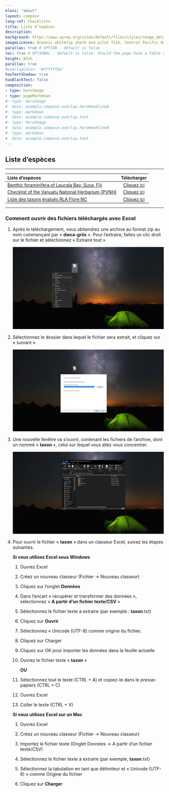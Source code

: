 ```yaml
---
klass: "about"
layout: compose
lang-ref: Checklists
title: Liste d’espèces
description: 
background: https://www.sprep.org/sites/default/files/styles/image_detai_670_400_/public/images/news/Still%201.jpg?itok=ZtVOFLw2
imageLicense: Oceanic whitetip shark and pilot fish, Central Pacific Ocean. © naturepl.com/Doug Perrine/WWF
parallax: true # OPTION - default is false
toc: true # OPTIONAL - default is false. Should the page have a Table of Contents
height: 85vh
parallax: true
#overlayColor: "#ffffffbb"
hasTextShadow: true
hasBlackText: false
composition:
- type: heroImage
- type: pageMarkdown
#- type: heroImage
#  data: example.compose.overlay.heroHeadlineA
#- type: markdown
#  data: example.compose.overlay.text
#- type: heroImage
#  data: example.compose.overlay.heroHeadlineB
#- type: markdown
#  data: example.compose.overlay.text
---
```


## Liste d’espèces

------

| Liste d’espèces                                               |                        Télécharger                         |
| :----------------------------------------------------------- | :----------------------------------------------------------: |
| [Benthic foraminifera of Laucala Bay, Suva, Fiji](https://www.gbif.org/dataset/c9099bac-616c-44bf-8319-0b9b1f589121) | [Cliquez ici](https://ipt.sprep.org/archive.do?r=sharma_foram) |
| [Checklist of the Vanuatu National Herbarium (PVNH)](https://www.gbif.org/dataset/7214d7ff-b8a4-4d70-b9b5-98420a63ff09) | [Cliquez ici](https://ipt.gbif.fr/archive.do?r=pvnh_checklist) |
| [Liste des taxons évalués  RLA Flore NC](https://www.gbif.org/dataset/b81670bc-a67c-480c-b91b-ed0ebdfc569b) | [Cliquez ici](https://ipt.gbif.fr/archive.do?r=endemia_nc_rl) |

------

### Comment ouvrir des fichiers téléchargés avec Excel

1. Après le téléchargement, vous obtiendrez une archive au format zip au nom commençant par « **dwca-griis** ». Pour l’extraire, faites un clic droit sur le fichier et sélectionnez « Extraire tout »

   ![1](/assets/images/Open-files-to-excel/1.png)

2. Sélectionnez le dossier dans lequel le fichier sera extrait, et cliquez sur « suivant ».

   ![2](/assets/images/Open-files-to-excel/2.png)

3. Une nouvelle fenêtre va s’ouvrir, contenant les fichiers de l’archive, dont un nommé « **taxon** », celui sur lequel vous allez vous concentrer.

   ![3](/assets/images/Open-files-to-excel/3.png)

4. Pour ouvrir le fichier « **taxon** » dans un classeur Excel, suivez les étapes suivantes.

   **Si vous utilisez Excel sous Windows**

   1. Ouvrez Excel
   
   2. Créez un nouveau classeur (Fichier -> Nouveau classeur)
   
   3. Cliquez sur l’onglet **Données**
   
   4. Dans l’encart « récupérer et transformer des données », sélectionnez « **A partir d’un fichier texte/CSV** »
   
   5. Sélectionnez le fichier texte à extraire (par exemple : **taxon**.txt)
   
   6. Cliquez sur **Ouvrir**
   
   7. Sélectionnez « Unicode (UTF-8) comme origine du fichier.

   8. Cliquez sur Charger

   9. Cliquez sur OK pour importer les données dans la feuille actuelle

   10. Ouvrez le fichier texte « **taxon** »

       **OU**

   11. Sélectionnez tout le texte (CTRL + A) et copiez-le dans le presse-papiers (CTRL + C)

   12. Ouvrez Excel

   13. Coller le texte (CTRL + V)

   **Si vous utilisez Excel sur un Mac**
   
   1. Ouvrez Excel
   
   2. Créez un nouveau classeur (Fichier -> Nouveau classeur)
   
   3. Importez le fichier texte (Onglet Données → A partir d’un fichier texte/CSV)
   
   4. Sélectionnez le fichier texte à extraire (par exemple, **taxon**.txt)
   
   5. Sélectionnez la tabulation en tant que délimiteur et « Unicode (UTF-8) » comme Origine du fichier
   
   6. Cliquez sur **Charger**
